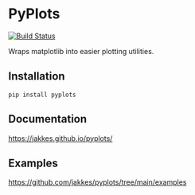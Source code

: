 # PyPlots
[![Build Status](http://drone.jakke.se/api/badges/jakkes/pyplots/status.svg)](http://drone.jakke.se/jakkes/pyplots)

Wraps matplotlib into easier plotting utilities. 

## Installation
```
pip install pyplots
```

## Documentation
https://jakkes.github.io/pyplots/

## Examples
https://github.com/jakkes/pyplots/tree/main/examples
